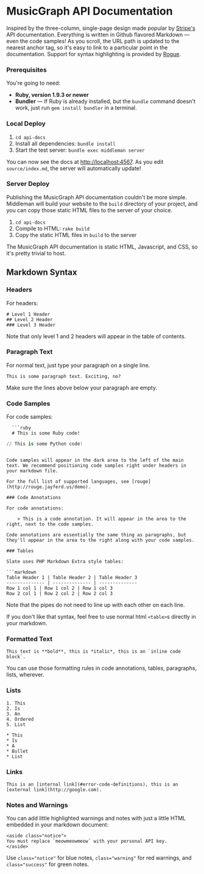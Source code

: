 # MusicGraph API Documentation

Inspired by the three-column, single-page design made popular by [Stripe's](https://stripe.com/docs/api) API documentation. Everything is written in Github flavored Markdown — even the code samples! As you scroll, the URL path is updated to the nearest anchor tag, so it's easy to link to a particular point in the documentation. Support for syntax highlighting is provided by [Rogue](http://rouge.jayferd.us/demo).

### Prerequisites

You're going to need:

- **Ruby, version 1.9.3 or newer**
- **Bundler** — If Ruby is already installed, but the `bundle` command doesn't work, just run `gem install bundler` in a terminal.

### Local Deploy

1. `cd api-docs`
2. Install all dependencies: `bundle install`
3. Start the test server: `bundle exec middleman server`

You can now see the docs at <http://localhost:4567>. As you edit `source/index.md`, the server will automatically update!

### Server Deploy

Publishing the MusicGraph API documentation couldn't be more simple. Middleman will build your website to the `build` directory of your project, and you can copy those static HTML files to the server of your choice.

1. `cd api-docs`
2. Compile to HTML: `rake build`
3. Copy the static HTML files in `build` to the server

The MusicGraph API documentation is static HTML, Javascript, and CSS, so it's pretty trivial to host. 

## Markdown Syntax

### Headers

For headers:

    # Level 1 Header
    ## Level 2 Header
    ### Level 3 Header

Note that only level 1 and 2 headers will appear in the table of contents.

### Paragraph Text

For normal text, just type your paragraph on a single line.

    This is some paragraph text. Exciting, no?

Make sure the lines above below your paragraph are empty.

### Code Samples

For code samples:

```
  ```ruby
  # This is some Ruby code!
  ```

  ```python
  // This is some Python code!
  ```
```

Code samples will appear in the dark area to the left of the main text. We recommend positioning code samples right under headers in your markdown file.

For the full list of supported languages, see [rouge](http://rouge.jayferd.us/demo).

### Code Annotations

For code annotations:

    > This is a code annotation. It will appear in the area to the right, next to the code samples.

Code annotations are essentially the same thing as paragraphs, but they'll appear in the area to the right along with your code samples.

### Tables

Slate uses PHP Markdown Extra style tables:

```markdown
Table Header 1 | Table Header 2 | Table Header 3
-------------- | -------------- | --------------
Row 1 col 1 | Row 1 col 2 | Row 1 col 3
Row 2 col 1 | Row 2 col 2 | Row 2 col 3
```

Note that the pipes do not need to line up with each other on each line.

If you don't like that syntax, feel free to use normal html `<table>`s directly in your markdown.

### Formatted Text

    This text is **bold**, this is *italic*, this is an `inline code block`.

You can use those formatting rules in code annotations, tables, paragraphs, lists, wherever.

### Lists

    1. This
    2. Is
    3. An
    4. Ordered
    5. List

    * This
    * Is
    * A
    * Bullet
    * List

### Links

    This is an [internal link](#error-code-definitions), this is an [external link](http://google.com).

### Notes and Warnings

You can add little highlighted warnings and notes with just a little HTML embedded in your markdown document:

    <aside class="notice">
    You must replace `meowmeowmeow` with your personal API key.
    </aside>

Use `class="notice"` for blue notes, `class="warning"` for red warnings, and `class="success"` for green notes.
